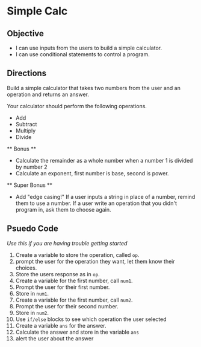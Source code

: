 # Simple Calc

## Objective
- I can use inputs from the users to build a simple calculator. 
- I can use conditional statements to control a program.

## Directions
Build a simple calculator that takes two numbers from the user and an operation and returns an answer.

Your calculator should perform the following operations.
- Add
- Subtract
- Multiply
- Divide

** Bonus **
- Calculate the remainder as a whole number when a number 1 is divided by number 2
- Calculate an exponent, first number is base, second is power.

** Super Bonus **
- Add "edge casing!" If a user inputs a string in place of a number, remind them to use a number. If a user write an operation that you didn't program in, ask them to choose again.

## Psuedo Code
*Use this if you are having trouble getting started*

1. Create a variable to store the operation, called `op`.
2. prompt the user for the operation they want, let them know their choices.
3. Store the users response as in `op`.
4. Create a variable for the first number, call `num1`.
5. Prompt the user for their first number.
6. Store in `num1`.
7. Create a variable for the first number, call `num2`.
8. Prompt the user for their second number.
9. Store in `num2`.
10. Use `if/else` blocks to see which operation the user selected
11. Create a variable `ans` for the answer.
12. Calculate the answer and store in the variable `ans`
13. alert the user about the answer




